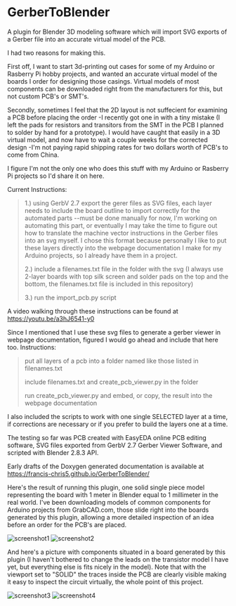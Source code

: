 # GerberToBlender
A plugin for Blender 3D modeling software which will import SVG exports of a Gerber file into an accurate virtual model of the PCB. 

I had two reasons for making this.

First off, I want to start 3d-printing out cases for some of my Arduino or Rasberry Pi hobby projects, and wanted an accurate virtual model of the boards I order for designing those casings. Virtual models of most components can be downloaded right from the manufacturers for this, but not custom PCB's or SMT's.

Secondly, sometimes I feel that the 2D layout is not suffecient for examining a PCB before placing the order -I recently got one in with a tiny mistake (I left the pads for resistors and transitors from the SMT in the PCB I planned to solder by hand for a prototype). I would have caught that easily in a 3D virtual model, and now have to wait a couple weeks for the corrected design -I'm not paying rapid shipping rates for two dollars worth of PCB's to come from China.

I figure I'm not the only one who does this stuff with my Arduino or Rasberry Pi projects so I'd share it on here.

Current Instructions:
<blockquote>
  1.) using GerbV 2.7 export the gerer files as SVG files, each layer needs to include the board outline to import correctly for the automated parts --must be done manually for now, I'm working on automating this part, or eventually I may take the time to figure out how to translate the machine vector instructions in the Gerber files into an svg myself. I chose this format because personally I like to put these layers directly into the webpage documentation I make for my Arduino projects, so I already have them in a project.
  
  
  2.) include a filenames.txt file in the folder with the svg (I always use 2-layer boards with top silk screen and solder pads on the top and the bottom, the filenames.txt file is included in this repository)
  
  3.) run the import_pcb.py script
 
</blockquote>

A video walking through these instructions can be found at https://youtu.be/a3hJ6541-y0

Since I mentioned that I use these svg files to generate a gerber viewer in webpage documentation, figured I would go ahead and include that here too. Instructions:

<blockquote>
  
put all layers of a pcb into a folder named like those listed in filenames.txt
  
include filenames.txt and create_pcb_viewer.py in the folder
  
run create_pcb_viewer.py and embed, or copy, the result into the webpage documentation
  
</blockquote>

I also included the scripts to work with one single SELECTED layer at a time, if corrections are necessary or if you prefer to build the layers one at a time.

The testing so far was PCB created with EasyEDA online PCB editing software, SVG files exported from GerbV 2.7 Gerber Viewer Software, and scripted with Blender 2.8.3 API.


Early drafts of the Doxygen generated documentation is available at https://francis-chris5.github.io/GerberToBlender/ 


Here's the result of running this plugin, one solid single piece model representing the board with 1 meter in Blender equal to 1 millimeter in the real world. I've been downloading models of common components for Arduino projects from GrabCAD.com, those slide right into the boards generated by this plugin, allowing a more detailed inspection of an idea before an order for the PCB's are placed.

![screenshot1](https://user-images.githubusercontent.com/50467171/86076729-97822a80-ba58-11ea-9a54-c673e119cd6b.png)
![screenshot2](https://user-images.githubusercontent.com/50467171/86076734-99e48480-ba58-11ea-942d-368719ac0989.png)

And here's a picture with components situated in a board generated by this plugin (I haven't bothered to change the leads on the transistor model I have yet, but everything else is fits nicely in the model). Note that with the viewport set to "SOLID" the traces inside the PCB are clearly visible making it easy to inspect the circuit virtually, the whole point of this project.

![screenshot3](https://user-images.githubusercontent.com/50467171/86077776-9fdb6500-ba5a-11ea-89cf-cc00480f7cfc.png)
![screenshot4](https://user-images.githubusercontent.com/50467171/86077780-a23dbf00-ba5a-11ea-9f75-23b41fc178f6.png)


